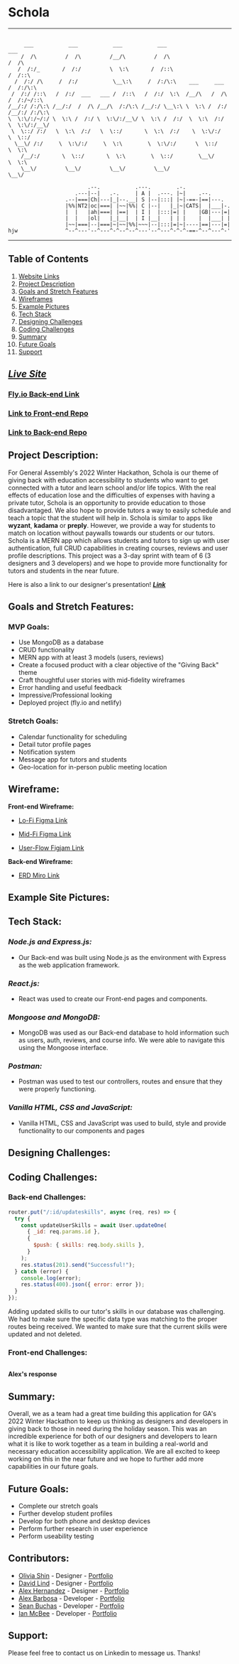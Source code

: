 # Schola

---

```

     ___           ___           ___           ___                         ___
    /  /\         /  /\         /__/\         /  /\                       /  /\
   /  /:/_       /  /:/         \  \:\       /  /::\                     /  /::\
  /  /:/ /\     /  /:/           \__\:\     /  /:/\:\    ___     ___    /  /:/\:\
 /  /:/ /::\   /  /:/  ___   ___ /  /::\   /  /:/  \:\  /__/\   /  /\  /  /:/~/::\
/__/:/ /:/\:\ /__/:/  /  /\ /__/\  /:/\:\ /__/:/ \__\:\ \  \:\ /  /:/ /__/:/ /:/\:\
\  \:\/:/~/:/ \  \:\ /  /:/ \  \:\/:/__\/ \  \:\ /  /:/  \  \:\  /:/  \  \:\/:/__\/
 \  \::/ /:/   \  \:\  /:/   \  \::/       \  \:\  /:/    \  \:\/:/    \  \::/
  \__\/ /:/     \  \:\/:/     \  \:\        \  \:\/:/      \  \::/      \  \:\
    /__/:/       \  \::/       \  \:\        \  \::/        \__\/        \  \:\
    \__\/         \__\/         \__\/         \__\/                       \__\/

                         .--.           .---.        .-.
                     .---|--|   .-.     | A |  .---. |~|    .--.
                  .--|===|Ch|---|_|--.__| S |--|:::| |~|-==-|==|---.
                  |%%|NT2|oc|===| |~~|%%| C |--|   |_|~|CATS|  |___|-.
                  |  |   |ah|===| |==|  | I |  |:::|=| |    |GB|---|=|
                  |  |   |ol|   |_|__|  | I |__|   | | |    |  |___| |
                  |~~|===|--|===|~|~~|%%|~~~|--|:::|=|~|----|==|---|=|
hjw               ^--^---'--^---^-^--^--^---'--^---^-^-^-==-^--^---^-'
```

---

## Table of Contents

1. [Website Links](#websitelink)
2. [Project Description](#projectdescription)
3. [Goals and Stretch Features](#goalsandstretchfeatures)
4. [Wireframes](#wireframe)
5. [Example Pictures](#examplepictures)
6. [Tech Stack](#techstack)
7. [Designing Challenges](#designingchallenges)
8. [Coding Challenges](#codingchallenges)
9. [Summary](#summary)
10. [Future Goals](#futuregoals)
11. [Support](#support)

## [**_Live Site_**]()<a name="websitelink" ></a>

### [Fly.io Back-end Link](https://dsh-backend.fly.dev)

### [Link to Front-end Repo](https://github.com/barboa91/DSH-Frontend)

### [Link to Back-end Repo](https://github.com/SeanBu/DSH-Backend)

## Project Description:<a name="projectdescription"></a>

For General Assembly's 2022 Winter Hackathon, Schola is our theme of giving back with education accessibility to students who want to get connected with a tutor and learn school and/or life topics. With the real effects of education lose and the difficulties of expenses with having a private tutor, Schola is an opportunity to provide education to those disadvantaged. We also hope to provide tutors a way to easily schedule and teach a topic that the student will help in. Schola is similar to apps like **wyzant**, **kadama** or **preply**. However, we provide a way for students to match on location without paywalls towards our students or our tutors. Schola is a MERN app which allows students and tutors to sign up with user authentication, full CRUD capabilities in creating courses, reviews and user profile descriptions. This project was a 3-day sprint with team of 6 (3 designers and 3 developers) and we hope to provide more functionality for tutors and students in the near future.

Here is also a link to our designer's presentation! [**_Link_**](https://www.figma.com/file/nFI1DhxCiijfUR88SyRpAH/Hackathon-2022---Group-4?node-id=132%3A2968&t=ylxox9QAUCqO9kWu-0)

## Goals and Stretch Features:<a name="goalsandstretchfeatures"></a>

### MVP Goals:

- Use MongoDB as a database
- CRUD functionality
- MERN app with at least 3 models (users, reviews)
- Create a focused product with a clear objective of the "Giving Back" theme
- Craft thoughtful user stories with mid-fidelity wireframes
- Error handling and useful feedback
- Impressive/Professional looking
- Deployed project (fly.io and netlify)

### Stretch Goals:

- Calendar functionality for scheduling
- Detail tutor profile pages
- Notification system
- Message app for tutors and students
- Geo-location for in-person public meeting location

## Wireframe:<a name="wireframe"></a>

**Front-end Wireframe:**

- [Lo-Fi Figma Link](https://www.figma.com/file/nFI1DhxCiijfUR88SyRpAH/Hackathon-2022---Group-4?node-id=0%3A1&t=K0crYVu4Ez8q5I5j-0)

- [Mid-Fi Figma Link](https://www.figma.com/file/nFI1DhxCiijfUR88SyRpAH/Hackathon-2022---Group-4?node-id=58%3A1762&t=bXeJ8k5iQNVw46Pk-0)

- [User-Flow Figjam Link](https://www.figma.com/file/JA1xqHaIHt2tRapWzkJRLQ/Hackathon-2022---Group-4?node-id=0%3A1&t=lgtXqVOFshtTnSUu-0)

**Back-end Wireframe:**

- [ERD Miro Link](https://miro.com/app/board/uXjVP81afK4=/)

## Example Site Pictures:<a name="examplepictures"></a>

## Tech Stack:<a name="techstack"></a>

### **_Node.js and Express.js:_**

- Our Back-end was built using Node.js as the environment with Express as the web application framework.

### **_React.js:_**

- React was used to create our Front-end pages and components.

### **_Mongoose and MongoDB:_**

- MongoDB was used as our Back-end database to hold information such as users, auth, reviews, and course info. We were able to navigate this using the Mongoose interface.

### **_Postman:_**

- Postman was used to test our controllers, routes and ensure that they were properly functioning.

### **_Vanilla HTML, CSS and JavaScript:_**

- Vanilla HTML, CSS and JavaScript was used to build, style and provide functionality to our components and pages

## Designing Challenges:<a name="designingchallenges"></a>

## Coding Challenges:<a name="codingchallenges"></a>

### Back-end Challenges:

```javascript
router.put("/:id/updateskills", async (req, res) => {
  try {
    const updateUserSkills = await User.updateOne(
      { _id: req.params.id },
      {
        $push: { skills: req.body.skills },
      }
    );
    res.status(201).send("Successful!");
  } catch (error) {
    console.log(error);
    res.status(400).json({ error: error });
  }
});
```

Adding updated skills to our tutor's skills in our database was challenging. We had to make sure the specific data type was matching to the proper routes being received. We wanted to make sure that the current skills were updated and not deleted.

### Front-end Challenges:

```javascript

```

**Alex's response**

## Summary:<a name="summary"></a>

Overall, we as a team had a great time building this application for GA's 2022 Winter Hackathon to keep us thinking as designers and developers in giving back to those in need during the holiday season. This was an incredible experience for both of our designers and developers to learn what it is like to work together as a team in building a real-world and necessary education accessibility application. We are all excited to keep working on this in the near future and we hope to further add more capabilities in our future goals.

## Future Goals:<a name="futuregoals"></a>

- Complete our stretch goals
- Further develop student profiles
- Develop for both phone and desktop devices
- Perform further research in user experience
- Perform useability testing

## Contributors:

- [Olivia Shin](https://www.linkedin.com/in/olivia-s0718/) - Designer - [Portfolio](https://www.uxoshin.com/)
- [David Lind](https://www.linkedin.com/in/davidelilind/) - Designer - [Portfolio](http://uxdavidlind.com)
- [Alex Hernandez](https://www.linkedin.com/in/alexmvp/) - Designer - [Portfolio](http://www.alexmvp.squarespace.com)
- [Alex Barbosa](https://www.linkedin.com/in/alex-barbosa1/) - Developer - [Portfolio](alex-barbosa.com)
- [Sean Buchas](https://www.linkedin.com/in/seanbuchas/) - Developer - [Portfolio](https://seanbuchas.com/)
- [Ian McBee](https://www.linkedin.com/in/ian-mcbee/) - Developer - [Portfolio](http://www.ianmcbee.com/)

## Support:

Please feel free to contact us on Linkedin to message us. Thanks!
